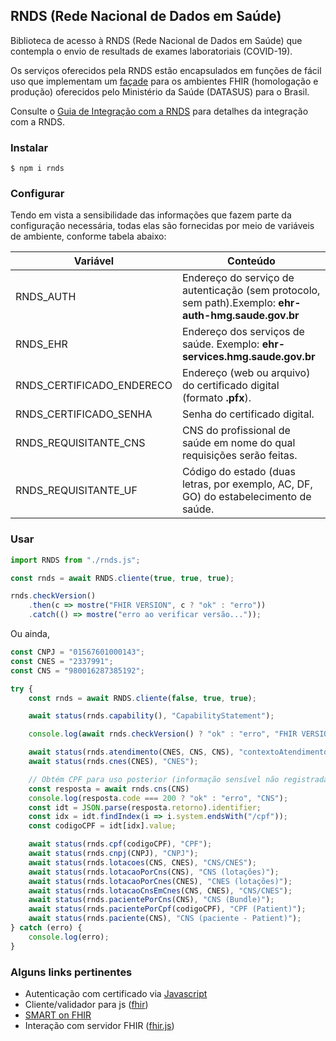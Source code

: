 ## RNDS (Rede Nacional de Dados em Saúde)

Biblioteca de acesso à RNDS (Rede Nacional de Dados em Saúde) que contempla o envio de resultads de exames laboratoriais (COVID-19).

Os serviços oferecidos pela RNDS estão encapsulados em funções de fácil uso que implementam um [façade](https://en.wikipedia.org/wiki/Facade_pattern) para os ambientes FHIR (homologação e produção) oferecidos pelo
Ministério da Saúde (DATASUS) para o Brasil.

Consulte o [Guia de Integração com a RNDS](https://rnds-guia.saude.gov.br/) para detalhes da integração com a RNDS.

### Instalar

```shell
$ npm i rnds
```

### Configurar

Tendo em vista a sensibilidade das informações que fazem parte da configuração
necessária, todas elas são fornecidas por meio de variáveis de ambiente, conforme tabela abaixo:

| Variável                  | Conteúdo                                                                                             |
| ------------------------- | ---------------------------------------------------------------------------------------------------- |
| RNDS_AUTH                 | Endereço do serviço de autenticação (sem protocolo, sem path).Exemplo: **ehr-auth-hmg.saude.gov.br** |
| RNDS_EHR                  | Endereço dos serviços de saúde. Exemplo: **ehr-services.hmg.saude.gov.br**                           |
| RNDS_CERTIFICADO_ENDERECO | Endereço (web ou arquivo) do certificado digital (formato **.pfx**).                                 |
| RNDS_CERTIFICADO_SENHA    | Senha do certificado digital.                                                                        |
| RNDS_REQUISITANTE_CNS     | CNS do profissional de saúde em nome do qual requisições serão feitas.                               |
| RNDS_REQUISITANTE_UF      | Código do estado (duas letras, por exemplo, AC, DF, GO) do estabelecimento de saúde.                 |

### Usar

```js
import RNDS from "./rnds.js";

const rnds = await RNDS.cliente(true, true, true);

rnds.checkVersion()
    .then(c => mostre("FHIR VERSION", c ? "ok" : "erro"))
    .catch(() => mostre("erro ao verificar versão..."));
```

Ou ainda, 

```javascript
const CNPJ = "01567601000143";
const CNES = "2337991";
const CNS = "980016287385192";

try {
    const rnds = await RNDS.cliente(false, true, true);

    await status(rnds.capability(), "CapabilityStatement");

    console.log(await rnds.checkVersion() ? "ok" : "erro", "FHIR VERSION");

    await status(rnds.atendimento(CNES, CNS, CNS), "contextoAtendimento");
    await status(rnds.cnes(CNES), "CNES");

    // Obtém CPF para uso posterior (informação sensível não registrada)
    const resposta = await rnds.cns(CNS)
    console.log(resposta.code === 200 ? "ok" : "erro", "CNS");
    const idt = JSON.parse(resposta.retorno).identifier;
    const idx = idt.findIndex(i => i.system.endsWith("/cpf"));
    const codigoCPF = idt[idx].value;

    await status(rnds.cpf(codigoCPF), "CPF");
    await status(rnds.cnpj(CNPJ), "CNPJ");
    await status(rnds.lotacoes(CNS, CNES), "CNS/CNES");
    await status(rnds.lotacaoPorCns(CNS), "CNS (lotações)");
    await status(rnds.lotacaoPorCnes(CNES), "CNES (lotações)");
    await status(rnds.lotacaoCnsEmCnes(CNS, CNES), "CNS/CNES");
    await status(rnds.pacientePorCns(CNS), "CNS (Bundle)");
    await status(rnds.pacientePorCpf(codigoCPF), "CPF (Patient)");
    await status(rnds.paciente(CNS), "CNS (paciente - Patient)");
} catch (erro) {
    console.log(erro);
}
```

### Alguns links pertinentes

- Autenticação com certificado via [Javascript](https://medium.com/@sevcsik/authentication-using-https-client-certificates-3c9d270e8326)
- Cliente/validador para js ([fhir](https://www.npmjs.com/package/fhir))
- [SMART on FHIR](http://docs.smarthealthit.org/client-js/)
- Interação com servidor FHIR ([fhir.js](https://github.com/FHIR/fhir.js))
